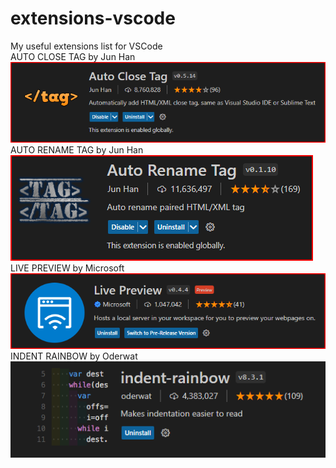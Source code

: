 # extensions-vscode
My useful extensions list for VSCode
<br>
AUTO CLOSE TAG by Jun Han
<br>
![Screenshot](autoclosetag.png)
<br>
AUTO RENAME TAG by Jun Han
<br>
![Screenshot](auto-rename-tag.png)
<br>
LIVE PREVIEW by Microsoft
<br>
![Screenshot](live-server-preview.png)
<br>
INDENT RAINBOW by Oderwat
<br>
![Screenshot](indent-rainbow.PNG)
